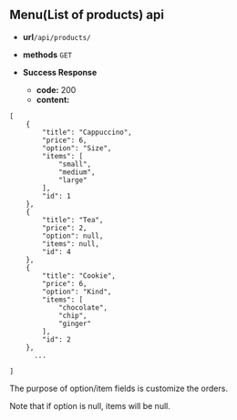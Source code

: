 **Menu(List of products) api**
-----
* **url**```/api/products/```
* **methods** ```GET```
* **Success Response**

    * **code:** 200
    * **content:** 
```
[
    {
        "title": "Cappuccino",
        "price": 6,
        "option": "Size",
        "items": [
            "small",
            "medium",
            "large"
        ],
        "id": 1
    },
    {
        "title": "Tea",
        "price": 2,
        "option": null,
        "items": null,
        "id": 4
    },
    {
        "title": "Cookie",
        "price": 6,
        "option": "Kind",
        "items": [
            "chocolate",
            "chip",
            "ginger"
        ],
        "id": 2
    },
      ...
  
]
```
The purpose of option/item fields is customize the orders.

Note that if option is null, items will be null.
